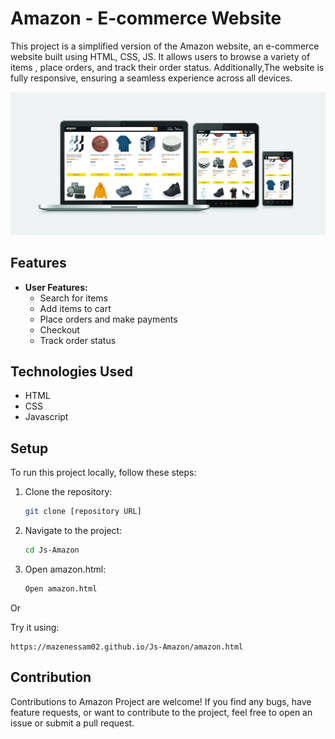 # Amazon - E-commerce Website

This project is a simplified version of the Amazon website, an e-commerce website built using HTML, CSS, JS. It allows users to browse a variety of items , place orders, and track their order status. Additionally,The website is fully responsive, ensuring a seamless experience across all devices.

<img src="mockup.jpg">

## Features

- **User Features:**
  - Search for items
  - Add items to cart
  - Place orders and make payments
  - Checkout
  - Track order status

## Technologies Used

  - HTML
  - CSS
  - Javascript


## Setup
To run this project locally, follow these steps:

1. Clone the repository:
   ```bash
   git clone [repository URL]
   ```
2. Navigate to the project:
   ```bash
   cd Js-Amazon
   ```
3. Open amazon.html:
    ```bash
   Open amazon.html
   ```
Or

Try it using:
  
    https://mazenessam02.github.io/Js-Amazon/amazon.html
   
## Contribution

Contributions to Amazon Project are welcome! If you find any bugs, have feature requests, or want to contribute to the project, feel free to open an issue or submit a pull request.

